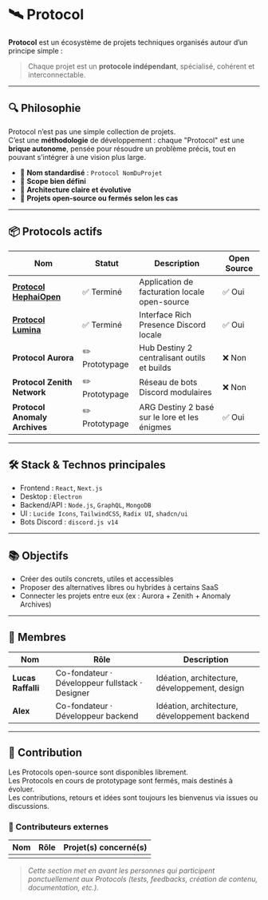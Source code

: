 # 🛰️ Protocol

**Protocol** est un écosystème de projets techniques organisés autour d’un principe simple :  
> Chaque projet est un **protocole indépendant**, spécialisé, cohérent et interconnectable.

---

## 🔍 Philosophie

Protocol n’est pas une simple collection de projets.  
C’est une **méthodologie** de développement : chaque "Protocol" est une **brique autonome**, pensée pour résoudre un problème précis, tout en pouvant s’intégrer à une vision plus large.

- 🔹 **Nom standardisé** : `Protocol NomDuProjet`
- 🔹 **Scope bien défini**
- 🔹 **Architecture claire et évolutive**
- 🔹 **Projets open-source ou fermés selon les cas**

---

## 📦 Protocols actifs

| Nom | Statut | Description | Open Source |
|-----|--------|-------------|-------------|
| [**Protocol HephaiOpen**](https://github.com/LucasRaffalli/HephaiOpen) | ✅ Terminé | Application de facturation locale open-source | ✅ Oui |
| [**Protocol Lumina**](https://github.com/LucasRaffalli/Lumina) | ✅ Terminé | Interface Rich Presence Discord locale | ✅ Oui |
| **Protocol Aurora** | ✏️ Prototypage | Hub Destiny 2 centralisant outils et builds | ❌ Non |
| **Protocol Zenith Network** | ✏️ Prototypage | Réseau de bots Discord modulaires | ❌ Non |
| **Protocol Anomaly Archives** | ✏️ Prototypage | ARG Destiny 2 basé sur le lore et les énigmes | ✅ Oui |

---

## 🛠️ Stack & Technos principales

- Frontend : `React`, `Next.js`
- Desktop : `Electron`
- Backend/API : `Node.js`, `GraphQL`, `MongoDB`
- UI : `Lucide Icons`, `TailwindCSS`, `Radix UI`, `shadcn/ui`
- Bots Discord : `discord.js v14`

---

## 📚 Objectifs

- Créer des outils concrets, utiles et accessibles
- Proposer des alternatives libres ou hybrides à certains SaaS
- Connecter les projets entre eux (ex : Aurora + Zenith + Anomaly Archives)

---

## 👥 Membres

| Nom | Rôle | Description |
|-----|------|-------------|
| **Lucas Raffalli** | Co-fondateur · Développeur fullstack · Designer | Idéation, architecture, développement, design |
| **Alex** | Co-fondateur · Développeur backend | Idéation, architecture, développement backend |

---

## 🤝 Contribution

Les Protocols open-source sont disponibles librement.  
Les Protocols en cours de prototypage sont fermés, mais destinés à évoluer.  
Les contributions, retours et idées sont toujours les bienvenus via issues ou discussions.

### 🙌 Contributeurs externes

| Nom | Rôle | Projet(s) concerné(s) |
|-----|------|------------------------|
| |  |  |

> *Cette section met en avant les personnes qui participent ponctuellement aux Protocols (tests, feedbacks, création de contenu, documentation, etc.).*

